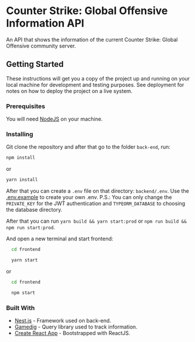 # Counter Strike: Global Offensive Information API

An API that shows the information of the current Counter Strike: Global Offensive community server.

## Getting Started

These instructions will get you a copy of the project up and running on your local machine for development and testing purposes. See deployment for notes on how to deploy the project on a live system.

### Prerequisites

You will need [NodeJS](https://nodejs.org/en/) on your machine.

### Installing

Git clone the repository and after that go to the folder `back-end`, run:

```bash
npm install
```

or

```bash
yarn install
```

After that you can create a `.env` file on that directory: `backend/.env`. Use the [.env.example](backend/.env.example) to create your own .env.
P.S.: You can only change the `PRIVATE_KEY` for the JWT authentication and `TYPEORM_DATABASE` to choosing the database directory.

After that you can run `yarn build && yarn start:prod` or `npm run build && npm run start:prod`.

And open a new terminal and start frontend: 
```bash
  cd frontend

  yarn start
```

or

```bash
  cd frontend

  npm start
```

### Built With

- [Nest.js](https://nestjs.com/) - Framework used on back-end.
- [Gamedig](https://www.npmjs.com/package/gamedig) - Query library used to track information.
- [Create React App](https://github.com/facebook/create-react-app) - Bootstrapped with ReactJS.